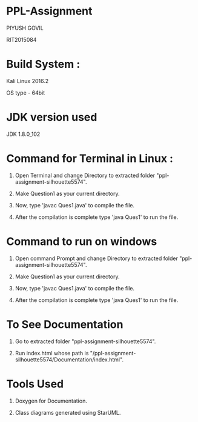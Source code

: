 # PPL-Assignment

PIYUSH GOVIL

RIT2015084

# Build System :

Kali Linux 2016.2

OS type - 64bit

# JDK version used

JDK 1.8.0_102

# Command for Terminal in Linux :

1. Open Terminal and change Directory to extracted folder "ppl-assignment-silhouette5574".                            

2. Make Question1 as your current directory. 

3. Now, type 'javac Ques1.java' to compile the file.

4. After the compilation is complete type 'java Ques1' to run the file.


# Command to run on windows

1. Open command Prompt and change Directory to extracted folder "ppl-assignment-silhouette5574".

2. Make Question1 as your current directory. 

3. Now, type 'javac Ques1.java' to compile the file.

4. After the compilation is complete type 'java Ques1' to run the file.

# To See Documentation

1. Go to extracted folder "ppl-assignment-silhouette5574".

2. Run index.html whose path is "/ppl-assignment-silhouette5574/Documentation/index.html".

# Tools Used

1. Doxygen for Documentation.

2. Class diagrams generated using StarUML.
